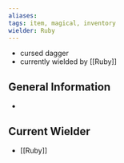 ```yaml
---
aliases: 
tags: item, magical, inventory
wielder: Ruby
---
```


- cursed dagger
- currently wielded by [[Ruby]]

## General Information
- 

## Current Wielder
- [[Ruby]]

